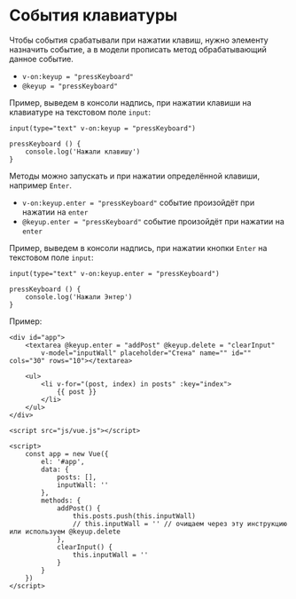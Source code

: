 # События клавиатуры
Чтобы события срабатывали при нажатии клавиш, нужно элементу назначить событие, а в модели прописать метод обрабатывающий данное событие.

- `v-on:keyup = "pressKeyboard"`
- `@keyup = "pressKeyboard"`

Пример, выведем в консоли надпись, при нажатии клавиши на клавиатуре на текстовом поле `input`:

    input(type="text" v-on:keyup = "pressKeyboard") 

    pressKeyboard () {
        console.log('Нажали клавишу')
    }

Методы можно запускать и при нажатии определённой клавиши, например `Enter`.

- `v-on:keyup.enter = "pressKeyboard"` событие произойдёт при нажатии на `enter`
- `@keyup.enter = "pressKeyboard"` событие произойдёт при нажатии на `enter`

Пример, выведем в консоли надпись, при нажатии кнопки `Enter` на текстовом поле `input`:

    input(type="text" v-on:keyup.enter = "pressKeyboard") 

    pressKeyboard () {
        console.log('Нажали Энтер')
    }

Пример:

    <div id="app">
        <textarea @keyup.enter = "addPost" @keyup.delete = "clearInput"
            v-model="inputWall" placeholder="Стена" name="" id="" cols="30" rows="10"></textarea>

        <ul>
            <li v-for="(post, index) in posts" :key="index">
                {{ post }}
            </li>
        </ul>
    </div>

    <script src="js/vue.js"></script>

    <script>
        const app = new Vue({
            el: '#app',
            data: {
                posts: [],
                inputWall: ''
            },
            methods: {
                addPost() {
                    this.posts.push(this.inputWall)
                    // this.inputWall = '' // очищаем через эту инструкцию или используем @keyup.delete
                },
                clearInput() {
                    this.inputWall = ''
                }
            }
        })
    </script>